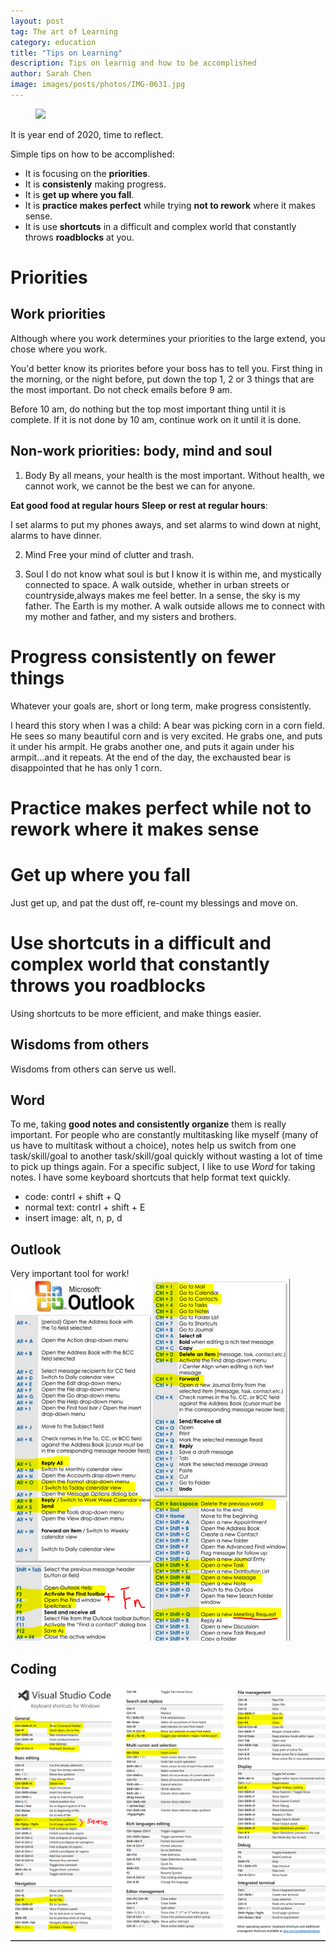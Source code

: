 ```yaml
---
layout: post
tag: The art of Learning
category: education
title: "Tips on Learning"
description: Tips on learnig and how to be accomplished
author: Sarah Chen
image: images/posts/photos/IMG-0631.jpg
---
```

<figure> 
   <img src="{{"/images/posts/photos/IMG-0631.JPG"| relative_url}}"> 
   <figcaption></figcaption>
</figure> 

It is year end of 2020, time to reflect. 

Simple tips on how to be accomplished:

- It is focusing on the **priorities**.
- It is **consistenly** making progress.  
- It is **get up where you fall**.
- It is **practice makes perfect** while trying **not to rework** where it makes sense. 
- It is use **shortcuts** in a difficult and complex world that constantly throws **roadblocks** at you. 

# Priorities

## Work priorities
Although where you work determines your priorities to the large extend, you chose where you work.  

You'd better know its priorites before your boss has to tell you. 
First thing in the morning, or the night before, put down the top 1, 2 or 3 things that are the most important. 
Do not check emails before 9 am. 

Before 10 am, do nothing but the top most important thing until it is complete.
If it is not done by 10 am, continue work on it until it is done. 

## Non-work priorities: body, mind and soul

1. Body
By all means, your health is the most important.  Without health, we cannot work, we cannot be the best we can for anyone. 

**Eat good food at regular hours**
**Sleep or rest at regular hours**: 

I set alarms to put my phones aways, and set alarms to wind down at night, alarms to have dinner.  

2. Mind
Free your mind of clutter and trash. 

3. Soul
I do not know what soul is but I know it is within me, and mystically connected to space.  A walk outside, whether in urban streets or countryside,always makes me feel better.  In a sense, the sky is my father.  The Earth is my mother.  A walk outside allows me to connect with my mother and father, and my sisters and brothers. 

# Progress consistently on fewer things
Whatever your goals are, short or long term, make progress consistently.  

I heard this story when I was a child:
A bear was picking corn in a corn field.  He sees so many beautiful corn and is very excited.  He grabs one, and puts it under his armpit.  He grabs another one, and puts it again under his armpit...and it repeats.   At the end of the day, the exchausted bear is disappointed that he has only 1 corn. 

# Practice makes perfect while not to rework where it makes sense


# Get up where you fall
Just get up, and pat the dust off, re-count my blessings and move on. 

# Use shortcuts in a difficult and complex world that constantly throws you roadblocks

Using shortcuts to be more efficient, and make things easier. 

## Wisdoms from others
Wisdoms from others can serve us well.  

## Word
To me, taking **good notes and consistently organize** them is really important. For people who are constantly multitasking like myself (many of us have to multitask without a choice), notes help us switch from one task/skill/goal to another task/skill/goal quickly without wasting a lot of time to pick up things again. 
For a specific subject, I like to use *Word* for taking notes.  I have some keyboard shortcuts that help format text quickly.
- code: contrl + shift + Q
- normal text: contrl + shift + E
- insert image: alt, n, p, d
## Outlook
Very important tool for work!
![](\images\posts\outlook_shortcuts.PNG)

## Coding
![](\images\posts\vscode_shortcuts.PNG)





